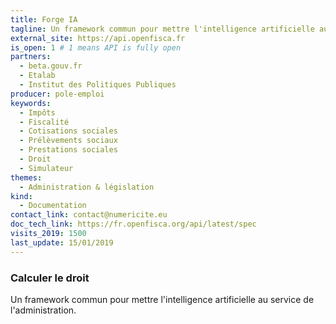 ```yaml
---
title: Forge IA
tagline: Un framework commun pour mettre l'intelligence artificielle au service de l'administration.
external_site: https://api.openfisca.fr
is_open: 1 # 1 means API is fully open
partners:
  - beta.gouv.fr
  - Etalab
  - Institut des Politiques Publiques
producer: pole-emploi
keywords:
  - Impôts
  - Fiscalité
  - Cotisations sociales
  - Prélèvements sociaux
  - Prestations sociales
  - Droit
  - Simulateur
themes:
  - Administration & législation
kind:
  - Documentation
contact_link: contact@numericite.eu
doc_tech_link: https://fr.openfisca.org/api/latest/spec
visits_2019: 1500
last_update: 15/01/2019
---
```


### Calculer le droit

Un framework commun pour mettre l'intelligence artificielle au service de l'administration.
